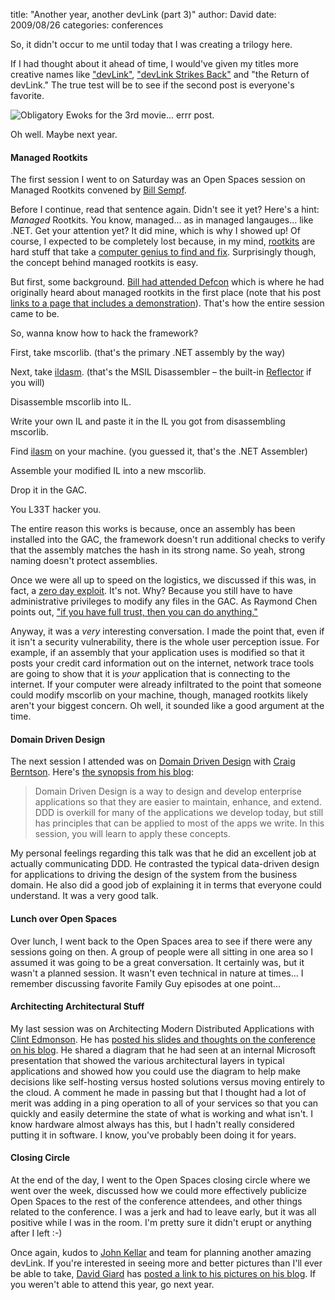 
title: "Another year, another devLink (part 3)"
author: David
date: 2009/08/26
categories: conferences

So, it didn't occur to me until today that I was creating a trilogy here.

If I had thought about it ahead of time, I would've given my titles more creative names like ["devLink"](http://www.mohundro.com/blog/2009/08/24/AnotherYearAnotherDevLinkPart1.aspx), ["devLink Strikes Back"](http://www.mohundro.com/blog/2009/08/25/AnotherYearAnotherDevLinkPart2.aspx) and "the Return of devLink." The true test will be to see if the second post is everyone's favorite. 

![Obligatory Ewoks for the 3rd movie... errr post.](http://www.mohundro.com/blog/content/binary/WindowsLiveWriter/AnotheryearanotherdevLinkpart3_BC80/image_3.png)

Oh well. Maybe next year. 

#### Managed Rootkits

The first session I went to on Saturday was an Open Spaces session on Managed Rootkits convened by [Bill Sempf](http://www.sempf.net/). 

Before I continue, read that sentence again. Didn't see it yet? Here's a hint: *Managed* Rootkits. You know, managed... as in managed langauges... like .NET. Get your attention yet? It did mine, which is why I showed up! Of course, I expected to be completely lost because, in my mind, [rootkits](http://en.wikipedia.org/wiki/Rootkit) are hard stuff that take a [computer genius to find and fix](http://blogs.technet.com/markrussinovich/archive/2005/10/31/sony-rootkits-and-digital-rights-management-gone-too-far.aspx). Surprisingly though, the concept behind managed rootkits is easy. 

But first, some background. [Bill had attended Defcon](http://www.sempf.net/post/Defcon-Recap.aspx) which is where he had originally heard about managed rootkits in the first place (note that his post [links to a page that includes a demonstration](http://www.applicationsecurity.co.il/english/NETFrameworkRootkits/tabid/161/Default.aspx)). That's how the entire session came to be. 

So, wanna know how to hack the framework? 

First, take mscorlib. (that's the primary .NET assembly by the way) 

Next, take [ildasm](http://msdn.microsoft.com/en-us/library/f7dy01k1%28VS.80%29.aspx). (that's the MSIL Disassembler – the built-in [Reflector](http://www.red-gate.com/products/reflector/) if you will) 

Disassemble mscorlib into IL. 

Write your own IL and paste it in the IL you got from disassembling mscorlib. 

Find [ilasm](http://msdn.microsoft.com/en-us/library/496e4ekx%28VS.80%29.aspx) on your machine. (you guessed it, that's the .NET Assembler) 

Assemble your modified IL into a new mscorlib. 

Drop it in the GAC. 

You L33T hacker you. 

The entire reason this works is because, once an assembly has been installed into the GAC, the framework doesn't run additional checks to verify that the assembly matches the hash in its strong name. So yeah, strong naming doesn't protect assemblies. 

Once we were all up to speed on the logistics, we discussed if this was, in fact, a [zero day exploit](http://en.wikipedia.org/wiki/Zero_day_attack). It's not. Why? Because you still have to have administrative privileges to modify any files in the GAC. As Raymond Chen points out, ["if you have full trust, then you can do anything."](http://blogs.msdn.com/oldnewthing/archive/2009/01/21/9353310.aspx) 

Anyway, it was a *very* interesting conversation. I made the point that, even if it isn't a security vulnerability, there is the whole user perception issue. For example, if an assembly that your application uses is modified so that it posts your credit card information out on the internet, network trace tools are going to show that it is *your* application that is connecting to the internet. If your computer were already infiltrated to the point that someone could modify mscorlib on your machine, though, managed rootkits likely aren't your biggest concern. Oh well, it sounded like a good argument at the time.

#### Domain Driven Design

The next session I attended was on [Domain Driven Design](http://domaindrivendesign.org/) with [Craig Berntson](http://www.craigberntson.com/blog). Here's [the synopsis from his blog](http://www.craigberntson.com/blog/2009/03/speaking-at-devlink.asp): 

> Domain Driven Design is a way to design and develop enterprise applications so that they are easier to maintain, enhance, and extend. DDD is overkill for many of the applications we develop today, but still has principles that can be applied to most of the apps we write. In this session, you will learn to apply these concepts.

My personal feelings regarding this talk was that he did an excellent job at actually communicating DDD. He contrasted the typical data-driven design for applications to driving the design of the system from the business domain. He also did a good job of explaining it in terms that everyone could understand. It was a very good talk.

#### Lunch over Open Spaces

Over lunch, I went back to the Open Spaces area to see if there were any sessions going on then. A group of people were all sitting in one area so I assumed it was going to be a great conversation. It certainly was, but it wasn't a planned session. It wasn't even technical in nature at times... I remember discussing favorite Family Guy episodes at one point...

#### Architecting Architectural Stuff

My last session was on Architecting Modern Distributed Applications with [Clint Edmonson](http://www.notsotrivial.net/blog/). He has [posted his slides and thoughts on the conference on his blog](http://www.notsotrivial.net/blog/post/2009/08/17/DevLink-Decompression.aspx). He shared a diagram that he had seen at an internal Microsoft presentation that showed the various architectural layers in typical applications and showed how you could use the diagram to help make decisions like self-hosting versus hosted solutions versus moving entirely to the cloud. A comment he made in passing but that I thought had a lot of merit was adding in a ping operation to all of your services so that you can quickly and easily determine the state of what is working and what isn't. I know hardware almost always has this, but I hadn't really considered putting it in software. I know, you've probably been doing it for years. 

#### Closing Circle

At the end of the day, I went to the Open Spaces closing circle where we went over the week, discussed how we could more effectively publicize Open Spaces to the rest of the conference attendees, and other things related to the conference. I was a jerk and had to leave early, but it was all positive while I was in the room. I'm pretty sure it didn't erupt or anything after I left :-) 

Once again, kudos to [John Kellar](http://www.johnkellar.com/) and team for planning another amazing devLink. If you're interested in seeing more and better pictures than I'll ever be able to take, [David Giard](http://www.davidgiard.com/) has [posted a link to his pictures on his blog](http://www.davidgiard.com/2009/08/23/DevLinkAndLinkWray.aspx). If you weren't able to attend this year, go next year.

